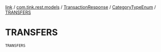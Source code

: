 [link](../../../index.md) / [com.tink.rest.models](../../index.md) / [TransactionResponse](../index.md) / [CategoryTypeEnum](index.md) / [TRANSFERS](./-t-r-a-n-s-f-e-r-s.md)

# TRANSFERS

`TRANSFERS`